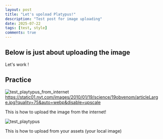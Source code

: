 ```yaml
---
layout: post
title: "Let's upoload Platypus!"
description: "Test post for image uploading"
date: 2025-07-22
tags: [test, style]
comments: true
---
```


Below is just about uploading the image
---
Let's work !


## Practice

![test_playtypus_from_internet](https://pbs.twimg.com/media/CLz-y-cUcAAJ2Iz.jpg)
https://static01.nyt.com/images/2010/01/19/science/19obvenom/articleLarge.jpg?quality=75&auto=webp&disable=upscale


This is how to upload the image from the internet!

![test_playtypus](https://Platypus232-perry.github.io/paper-jekyll-theme/assets/images/platypus.jpg)

This is how to upload from your assets (your local image)

